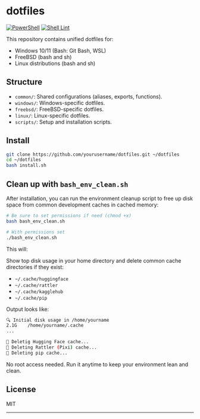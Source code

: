 # dotfiles
[![PowerShell](https://github.com/rcghpge/dotfiles/actions/workflows/powershell.yml/badge.svg)](https://github.com/rcghpge/dotfiles/actions/workflows/powershell.yml)
[![Shell Lint](https://github.com/rcghpge/dotfiles/actions/workflows/lint.yml/badge.svg)](https://github.com/rcghpge/dotfiles/actions/workflows/lint.yml)

This repository contains unified dotfiles for:

- Windows 10/11 (Bash: Git Bash, WSL)
- FreeBSD (bash and sh)
- Linux distributions (bash and sh)

## Structure

- `common/`: Shared configurations (aliases, exports, functions).
- `windows/`: Windows-specific dotfiles.
- `freebsd/`: FreeBSD-specific dotfiles.
- `linux/`: Linux-specific dotfiles.
- `scripts/`: Setup and installation scripts.

## Install

```bash
git clone https://github.com/yourusername/dotfiles.git ~/dotfiles
cd ~/dotfiles
bash install.sh
```
##  Clean up with `bash_env_clean.sh`

After installation, you can run the environment cleanup script to free up disk space from common development caches in cached memory:
```bash
# Be sure to set permissions if need (chmod +x)
bash bash_env_clean.sh

# With permissions set
./bash_env_clean.sh
```

This will:

Show top disk usage in your home directory and delete common cache directories if they exist:
- `~/.cache/huggingface`
- `~/.cache/rattler`
- `~/.cache/kagglehub`
- `~/.cache/pip`

Output looks like:
```bash
🔍 Initial disk usage in /home/yourname
2.1G    /home/yourname/.cache
...

🧹 Deletig Hugging Face cache...
🧹 Deleting Rattler (Pixi) cache...
🧹 Deleting pip cache...
```
No root access needed. Run it anytime to keep your environment lean and clean.

## License

MIT

---
